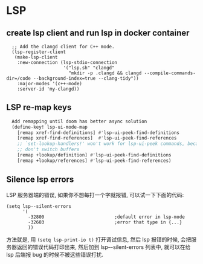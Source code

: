 # LSP

## create lsp client and run lsp in docker container

```emacs-lisp
  ;; Add the clangd client for C++ mode.
  (lsp-register-client
   (make-lsp-client
    :new-connection (lsp-stdio-connection
                     '("lsp.sh" "clangd"
                       "mkdir -p .clangd && clangd --compile-commands-dir=/code --background-index=true --clang-tidy"))
    :major-modes '(c++-mode)
    :server-id 'my-clangd))
```

## LSP re-map keys

```lisp
  Add remapping until doom has better async solution
  (define-key! lsp-ui-mode-map
    [remap xref-find-definitions] #'lsp-ui-peek-find-definitions
    [remap xref-find-references]  #'lsp-ui-peek-find-references
    ;; `set-lookup-handlers!' won't work for lsp-ui-peek commands, because they
    ;; don't switch buffers
    [remap +lookup/definition] #'lsp-ui-peek-find-definitions
    [remap +lookup/references] #'lsp-ui-peek-find-references)
```

## Silence lsp errors

LSP 服务器端的错误, 如果你不想每打一个字就报错, 可以试一下下面的代码:

```emacs-lisp
(setq lsp--silent-errors
      '(
        -32800                          ;default error in lsp-mode
        -32603                          ;error that type in {...}
        ))
```

方法就是, 用 `(setq lsp-print-io t)` 打开调试信息, 然后 lsp 报错的时候, 会把服务器返回的错误代码打印出来, 然后加到
lsp–-silent-errors 列表中, 就可以在给 lsp 后端报 bug 的时候不被这些错误打扰.
